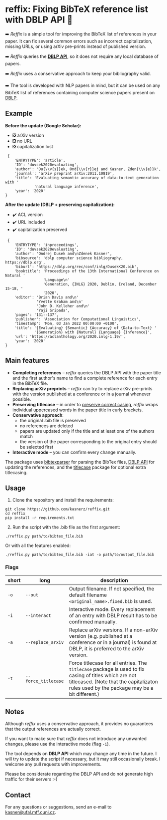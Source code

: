 # reffix: Fixing BibTeX reference list with DBLP API :wrench:

:arrow_right: *Reffix* is a simple tool for improving the BibTeX list of references in your paper. It can fix several common errors such as incorrect capitalization, missing URLs, or using arXiv pre-prints instead of published version.

:arrow_right: *Reffix* queries the **[DBLP API](https://dblp.org/faq/How+to+use+the+dblp+search+API.html)**, so it does not require any local database of papers.

:arrow_right: *Reffix* uses a conservative approach to keep your bibliography valid. 

:arrow_right: The tool is developed with NLP papers in mind, but it can be used on any BibTeX list of references containing computer science papers present on [DBLP](https://dblp.org).

## Example
**Before the update (Google Scholar):** 
- :negative_squared_cross_mark: arXiv version 
- :negative_squared_cross_mark: no URL 
- :negative_squared_cross_mark: capitalization lost
```
 {  
    'ENTRYTYPE': 'article',
    'ID': 'duvsek2020evaluating',
    'author': 'Du{\\v{s}}ek, Ond{\\v{r}}ej and Kasner, Zden{\\v{e}}k',
    'journal': 'arXiv preprint arXiv:2011.10819',
    'title': 'Evaluating semantic accuracy of data-to-text generation with '
             'natural language inference',
    'year': '2020'
}

```
**After the update (DBLP + preserving capitalization):**
- :heavy_check_mark: ACL version
- :heavy_check_mark: URL included
- :heavy_check_mark: capitalization preserved 
```
 {   
    'ENTRYTYPE': 'inproceedings',
    'ID': 'duvsek2020evaluating',
    'author': 'Ondrej Dusek and\nZdenek Kasner',
    'bibsource': 'dblp computer science bibliography, https://dblp.org',
    'biburl': 'https://dblp.org/rec/conf/inlg/DusekK20.bib',
    'booktitle': 'Proceedings of the 13th International Conference on Natural '
                 'Language\n'
                 'Generation, {INLG} 2020, Dublin, Ireland, December 15-18, '
                 '2020',
    'editor': 'Brian Davis and\n'
              'Yvette Graham and\n'
              'John D. Kelleher and\n'
              'Yaji Sripada',
    'pages': '131--137',
    'publisher': 'Association for Computational Linguistics',
    'timestamp': 'Mon, 03 Jan 2022 00:00:00 +0100',
    'title': '{Evaluating} {Semantic} {Accuracy} of {Data-to-Text} '
             '{Generation} with {Natural} {Language} {Inference}',
    'url': 'https://aclanthology.org/2020.inlg-1.19/',
    'year': '2020'
}
```

## Main features
- **Completing references** – *reffix* queries the DBLP API with the paper title and the first author's name to find a complete reference for each entry in the BibTeX file. 
- **Replacing arXiv preprints** –  *reffix* can try to replace arXiv pre-prints with the version published at a conference or in a journal whenever possible.
- **Preserving titlecase** – in order to [preserve correct casing](https://tex.stackexchange.com/questions/10772/bibtex-loses-capitals-when-creating-bbl-file), *reffix* wraps individual uppercased words in the paper title in curly brackets.
- **Conservative approach**: 
  + the original .bib file is preserved 
  + no references are deleted
  + papers are updated only if the title and at least one of the authors match
  + the version of the paper corresponding to the original entry should be selected first
- **Interactive mode** – you can confirm every change manually.

The package uses [bibtexparser](https://github.com/sciunto-org/python-bibtexparser) for parsing the BibTex files, [DBLP API](https://dblp.org/faq/How+to+use+the+dblp+search+API.html) for updating the references, and the [titlecase](https://github.com/ppannuto/python-titlecase) package for optional extra titlecasing.


## Usage

1. Clone the repository and install the requirements:
```
git clone https://github.com/kasnerz/reffix.git
cd reffix
pip install -r requirements.txt
```
2. Run the script with the .bib file as the first argument:
```
./reffix.py path/to/bibtex_file.bib
```
Or with all the features enabled:
```
./reffix.py path/to/bibtex_file.bib -iat -o path/to/output_file.bib
```
### Flags
| short | long | description |
| ---------- | ---------------------- |-----------  |
| `-o`       | `--out`   | Output filename. If not specified, the default filename `<original_name>.fixed.bib` is used. |
| `-i` | `--interact` | Interactive mode. Every replacement of an entry with DBLP result has to be confirmed manually. |
| `-a` | `--replace_arxiv` | Replace arXiv versions. If a non-arXiv version (e.g. published at a conference or in a journal) is found at DBLP, it is preferred to the arXiv version. |
| `-t` | `--force_titlecase` | Force titlecase for all entries. The `titlecase` package is used to fix casing of titles which are not titlecased. (Note that the capitalizaton rules used by the package may be a bit different.)|

## Notes
Although *reffix* uses a conservative approach, it provides no guarantees that the output references are actually correct. 

If you want to make sure that *reffix* does not introduce any unwanted changes, please use the interactive mode (flag `-i`).

The tool depends on **DBLP API** which may change any time in the future. I will try to update the script if necessary, but it may still occasionally break. I welcome any pull requests with improvements.

Please be considerate regarding the DBLP API and do not generate high traffic for their servers :-) 

## Contact
For any questions or suggestions, send an e-mail to kasner@ufal.mff.cuni.cz.